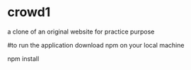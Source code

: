 # crowd1
a clone of an original website for practice purpose

#to run the application
download npm on your local machine

npm install 